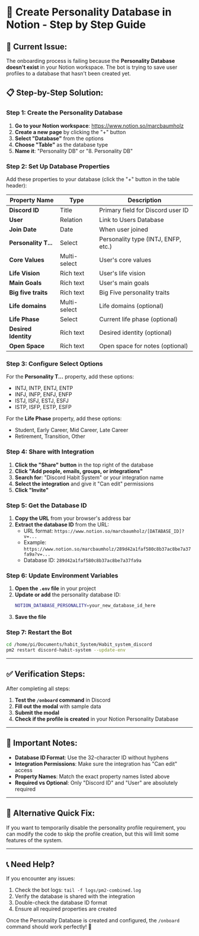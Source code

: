 # 🎯 **Create Personality Database in Notion - Step by Step Guide**

## 🚨 **Current Issue:**
The onboarding process is failing because the **Personality Database doesn't exist** in your Notion workspace. The bot is trying to save user profiles to a database that hasn't been created yet.

## 📋 **Step-by-Step Solution:**

### **Step 1: Create the Personality Database**

1. **Go to your Notion workspace**: https://www.notion.so/marcbaumholz
2. **Create a new page** by clicking the "+" button
3. **Select "Database"** from the options
4. **Choose "Table"** as the database type
5. **Name it**: "Personality DB" or "8. Personality DB"

### **Step 2: Set Up Database Properties**

Add these properties to your database (click the "+" button in the table header):

| Property Name | Type | Description |
|---------------|------|-------------|
| **Discord ID** | Title | Primary field for Discord user ID |
| **User** | Relation | Link to Users Database |
| **Join Date** | Date | When user joined |
| **Personality T...** | Select | Personality type (INTJ, ENFP, etc.) |
| **Core Values** | Multi-select | User's core values |
| **Life Vision** | Rich text | User's life vision |
| **Main Goals** | Rich text | User's main goals |
| **Big five traits** | Rich text | Big Five personality traits |
| **Life domains** | Multi-select | Life domains (optional) |
| **Life Phase** | Select | Current life phase (optional) |
| **Desired Identity** | Rich text | Desired identity (optional) |
| **Open Space** | Rich text | Open space for notes (optional) |

### **Step 3: Configure Select Options**

For the **Personality T...** property, add these options:
- INTJ, INTP, ENTJ, ENTP
- INFJ, INFP, ENFJ, ENFP
- ISTJ, ISFJ, ESTJ, ESFJ
- ISTP, ISFP, ESTP, ESFP

For the **Life Phase** property, add these options:
- Student, Early Career, Mid Career, Late Career
- Retirement, Transition, Other

### **Step 4: Share with Integration**

1. **Click the "Share" button** in the top right of the database
2. **Click "Add people, emails, groups, or integrations"**
3. **Search for**: "Discord Habit System" or your integration name
4. **Select the integration** and give it "Can edit" permissions
5. **Click "Invite"**

### **Step 5: Get the Database ID**

1. **Copy the URL** from your browser's address bar
2. **Extract the database ID** from the URL:
   - URL format: `https://www.notion.so/marcbaumholz/[DATABASE_ID]?v=...`
   - Example: `https://www.notion.so/marcbaumholz/289d42a1faf580c8b37ac8be7a37fa9a?v=...`
   - Database ID: `289d42a1faf580c8b37ac8be7a37fa9a`

### **Step 6: Update Environment Variables**

1. **Open the `.env` file** in your project
2. **Update or add** the personality database ID:
   ```bash
   NOTION_DATABASE_PERSONALITY=your_new_database_id_here
   ```
3. **Save the file**

### **Step 7: Restart the Bot**

```bash
cd /home/pi/Documents/habit_System/Habit_system_discord
pm2 restart discord-habit-system --update-env
```

---

## ✅ **Verification Steps:**

After completing all steps:

1. **Test the `/onboard` command** in Discord
2. **Fill out the modal** with sample data
3. **Submit the modal**
4. **Check if the profile is created** in your Notion Personality Database

---

## 🚨 **Important Notes:**

- **Database ID Format**: Use the 32-character ID without hyphens
- **Integration Permissions**: Make sure the integration has "Can edit" access
- **Property Names**: Match the exact property names listed above
- **Required vs Optional**: Only "Discord ID" and "User" are absolutely required

---

## 🔧 **Alternative Quick Fix:**

If you want to temporarily disable the personality profile requirement, you can modify the code to skip the profile creation, but this will limit some features of the system.

---

## 📞 **Need Help?**

If you encounter any issues:
1. Check the bot logs: `tail -f logs/pm2-combined.log`
2. Verify the database is shared with the integration
3. Double-check the database ID format
4. Ensure all required properties are created

Once the Personality Database is created and configured, the `/onboard` command should work perfectly! 🎉
